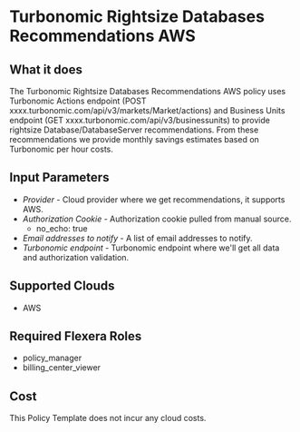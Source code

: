 # Turbonomic Rightsize Databases Recommendations AWS

## What it does

The Turbonomic Rightsize Databases Recommendations AWS policy uses Turbonomic Actions endpoint (POST xxxx.turbonomic.com/api/v3/markets/Market/actions) and Business Units endpoint (GET xxxx.turbonomic.com/api/v3/businessunits) to provide rightsize Database/DatabaseServer recommendations. From these recommendations we provide monthly savings estimates based on Turbonomic per hour costs.

## Input Parameters

- *Provider* - Cloud provider where we get recommendations, it supports AWS.
- *Authorization Cookie* - Authorization cookie pulled from manual source.
  - no_echo: true
- *Email addresses to notify* - A list of email addresses to notify.
- *Turbonomic endpoint* - Turbonomic endpoint where we'll get all data and authorization validation.

## Supported Clouds

- AWS

## Required Flexera Roles

- policy_manager
- billing_center_viewer

## Cost

This Policy Template does not incur any cloud costs.
